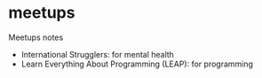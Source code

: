 # meetups

Meetups notes

- International Strugglers: for mental health
- Learn Everything About Programming (LEAP): for programming


